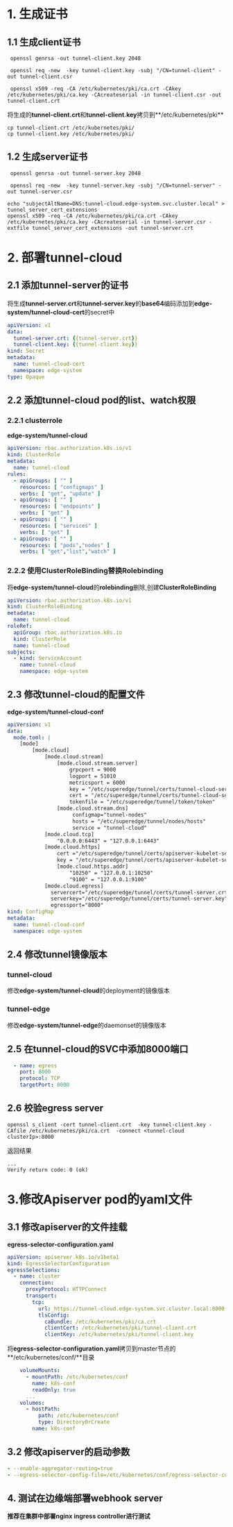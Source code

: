 # 1. 生成证书

## 1.1 生成client证书

```shell
 openssl genrsa -out tunnel-client.key 2048
```

```shell
 openssl req -new  -key tunnel-client.key -subj "/CN=tunnel-client" -out tunnel-client.csr
```

```shell
 openssl x509 -req -CA /etc/kubernetes/pki/ca.crt -CAkey /etc/kubernetes/pki/ca.key -CAcreateserial -in tunnel-client.csr -out tunnel-client.crt
```

将生成的**tunnel-client.crt**和**tunnel-client.key**拷贝到**/etc/kubernetes/pki**

```shell
cp tunnel-client.crt /etc/kubernetes/pki/
cp tunnel-client.key /etc/kubernetes/pki/
```

## 1.2 生成server证书

```shell
 openssl genrsa -out tunnel-server.key 2048
```

```shell
 openssl req -new  -key tunnel-server.key -subj "/CN=tunnel-server" -out tunnel-server.csr
```

```shell
echo "subjectAltName=DNS:tunnel-cloud.edge-system.svc.cluster.local" > tunnel_server_cert_extensions
openssl x509 -req -CA /etc/kubernetes/pki/ca.crt -CAkey /etc/kubernetes/pki/ca.key -CAcreateserial -in tunnel-server.csr -extfile tunnel_server_cert_extensions -out tunnel-server.crt
```

# 2. 部署tunnel-cloud

## 2.1 添加tunnel-server的证书

将生成**tunnel-server.crt**和**tunnel-server.key**的**base64**编码添加到**edge-system/tunnel-cloud-cert**的secret中

```yaml
apiVersion: v1
data:
  tunnel-server.crt: {{tunnel-server.crt}}
  tunnel-client.key: {{tunnel-client.key}}
kind: Secret
metadata:
  name: tunnel-cloud-cert
  namespace: edge-system
type: Opaque
```

## 2.2 添加tunnel-cloud pod的list、watch权限

### 2.2.1 clusterrole

**edge-system/tunnel-cloud**

```yaml
apiVersion: rbac.authorization.k8s.io/v1
kind: ClusterRole
metadata:
  name: tunnel-cloud
rules:
  - apiGroups: [ "" ]
    resources: [ "configmaps" ]
    verbs: [ "get", "update" ]
  - apiGroups: [ "" ]
    resources: [ "endpoints" ]
    verbs: [ "get" ]
  - apiGroups: [ "" ]
    resources: [ "services" ]
    verbs: [ "get" ]
  - apiGroups: [ "" ]
    resources: [ "pods","nodes" ]
    verbs: [ "get","list","watch" ]
 ```

### 2.2.2 使用ClusterRoleBinding替换Rolebinding

将**edge-system/tunnel-cloud**的**rolebinding**删除,创建**ClusterRoleBinding**

```yaml
apiVersion: rbac.authorization.k8s.io/v1
kind: ClusterRoleBinding
metadata:
  name: tunnel-cloud
roleRef:
  apiGroup: rbac.authorization.k8s.io
  kind: ClusterRole
  name: tunnel-cloud
subjects:
  - kind: ServiceAccount
    name: tunnel-cloud
    namespace: edge-system
```

## 2.3 修改tunnel-cloud的配置文件

**edge-system/tunnel-cloud-conf**

```yaml
apiVersion: v1
data:
  mode.toml: |
    [mode]
        [mode.cloud]
            [mode.cloud.stream]
                [mode.cloud.stream.server]
                    grpcport = 9000
                    logport = 51010
                    metricsport = 6000
                    key = "/etc/superedge/tunnel/certs/tunnel-cloud-server.key"
                    cert = "/etc/superedge/tunnel/certs/tunnel-cloud-server.crt"
                    tokenfile = "/etc/superedge/tunnel/token/token"
                [mode.cloud.stream.dns]
                     configmap="tunnel-nodes"
                     hosts = "/etc/superedge/tunnel/nodes/hosts"
                     service = "tunnel-cloud"
            [mode.cloud.tcp]
                "0.0.0.0:6443" = "127.0.0.1:6443"
            [mode.cloud.https]
                cert ="/etc/superedge/tunnel/certs/apiserver-kubelet-server.crt"
                key = "/etc/superedge/tunnel/certs/apiserver-kubelet-server.key"
                [mode.cloud.https.addr]
                    "10250" = "127.0.0.1:10250"
                    "9100" = "127.0.0.1:9100"
            [mode.cloud.egress]
              servercert="/etc/superedge/tunnel/certs/tunnel-server.crt"
              serverkey="/etc/superedge/tunnel/certs/tunnel-server.key"
              egressport="8000"
kind: ConfigMap
metadata:
  name: tunnel-cloud-conf
  namespace: edge-system
```

## 2.4 修改tunnel镜像版本

### tunnel-cloud

修改**edge-system/tunnel-cloud**的deployment的镜像版本

### tunnel-edge

修改**edge-system/tunnel-edge**的daemonset的镜像版本

## 2.5 在tunnel-cloud的SVC中添加8000端口

```yaml
  - name: egress
    port: 8000
    protocol: TCP
    targetPort: 8000
```

## 2.6 校验egress server

```shell
openssl s_client -cert tunnel-client.crt  -key tunnel-client.key -CAfile /etc/kubernetes/pki/ca.crt  -connect <tunnel-cloud clusterIp>:8000
```

返回结果

```
...
Verify return code: 0 (ok)
```

# 3.修改Apiserver pod的yaml文件

## 3.1 修改apiserver的文件挂载

**egress-selector-configuration.yaml**

```yaml
apiVersion: apiserver.k8s.io/v1beta1
kind: EgressSelectorConfiguration
egressSelections:
  - name: cluster
    connection:
      proxyProtocol: HTTPConnect
      transport:
        tcp:
          url: https://tunnel-cloud.edge-system.svc.cluster.local:8000
          tlsConfig:
            caBundle: /etc/kubernetes/pki/ca.crt
            clientCert: /etc/kubernetes/pki/tunnel-client.crt
            clientKey: /etc/kubernetes/pki/tunnel-client.key
```

将**egress-selector-configuration.yaml**拷贝到master节点的 **/etc/kubernetes/conf/**目录

```yaml
    volumeMounts:
      - mountPath: /etc/kubernetes/conf
        name: k8s-conf
        readOnly: true
      ...
    volumes:
      - hostPath:
          path: /etc/kubernetes/conf
          type: DirectoryOrCreate
        name: k8s-conf

```

## 3.2 修改apiserver的启动参数

```yaml
- --enable-aggregator-routing=true
- --egress-selector-config-file=/etc/kubernetes/conf/egress-selector-configuration.yaml
```

## 4. 测试在边缘端部署webhook server

**推荐在集群中部署nginx ingress controller进行测试**

